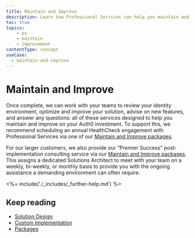```yaml
---
title: Maintain and Improve
description: Learn how Professional Services can help you maintain and improve on your Auth0 investment.
toc: true
topics:
    - ps
    - maintain
    - improvement
contentType: concept
useCase:
  - maintain-and-improve
---
```

# Maintain and Improve

Once complete, we can work with your teams to review your identity environment, optimize and improve your solution, advise on new features, and answer any questions: all of these services designed to help you maintain and improve on your Auth0 investment. To support this, we recommend scheduling an annual HealthCheck engagement with Professional Services via one of our [Maintain and Improve packages](/services/packages#maintain-and-improve-packages).

For our larger customers, we also provide our “Premier Success” post-implementation consulting service via our [Maintain and Improve packages](/services/packages#maintain-and-improve-packages). This assigns a dedicated Solutions Architect to meet with your team on a weekly, bi-weekly, or monthly basis to provide you with the ongoing assistance a demanding environment can often require.
 
<%= include('./_includes/_further-help.md') %>

## Keep reading

* [Solution Design](/services/solution-design)
* [Custom Implementation](/services/custom-implementation)
* [Packages](/services/packages)
 


